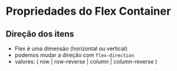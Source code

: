 # Propriedades do Flex Container

## Direção dos itens

- Flex é uma dimensão (horizontal ou vertical)
- podemos mudar a direção com `flex-direction`
- valores: ( row | row-reverse | column | column-reverse )
